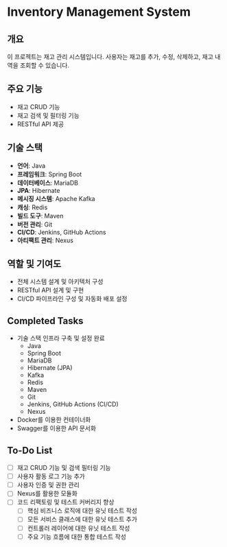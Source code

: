 # Inventory Management System

## 개요
이 프로젝트는 재고 관리 시스템입니다. 사용자는 재고를 추가, 수정, 삭제하고, 재고 내역을 조회할 수 있습니다.

## 주요 기능
- 재고 CRUD 기능
- 재고 검색 및 필터링 기능
- RESTful API 제공

## 기술 스택
- **언어**: Java
- **프레임워크**: Spring Boot
- **데이터베이스**: MariaDB
- **JPA**: Hibernate
- **메시징 시스템**: Apache Kafka
- **캐싱**: Redis
- **빌드 도구**: Maven
- **버전 관리**: Git
- **CI/CD**: Jenkins, GitHub Actions
- **아티팩트 관리**: Nexus

## 역할 및 기여도
- 전체 시스템 설계 및 아키텍처 구성
- RESTful API 설계 및 구현
- CI/CD 파이프라인 구성 및 자동화 배포 설정

## Completed Tasks
- 기술 스택 인프라 구축 및 설정 완료
    - Java
    - Spring Boot
    - MariaDB
    - Hibernate (JPA)
    - Kafka
    - Redis
    - Maven
    - Git
    - Jenkins, GitHub Actions (CI/CD)
    - Nexus
- Docker를 이용한 컨테이너화
- Swagger를 이용한 API 문서화

## To-Do List
- [ ] 재고 CRUD 기능 및 검색 필터링 기능
- [ ] 사용자 활동 로그 기능 추가
- [ ] 사용자 인증 및 권한 관리
- [ ] Nexus를 활용한 모듈화
- [ ] 코드 리팩토링 및 테스트 커버리지 향상
    - [ ] 핵심 비즈니스 로직에 대한 유닛 테스트 작성
    - [ ] 모든 서비스 클래스에 대한 유닛 테스트 추가
    - [ ] 컨트롤러 레이어에 대한 유닛 테스트 작성
    - [ ] 주요 기능 흐름에 대한 통합 테스트 작성